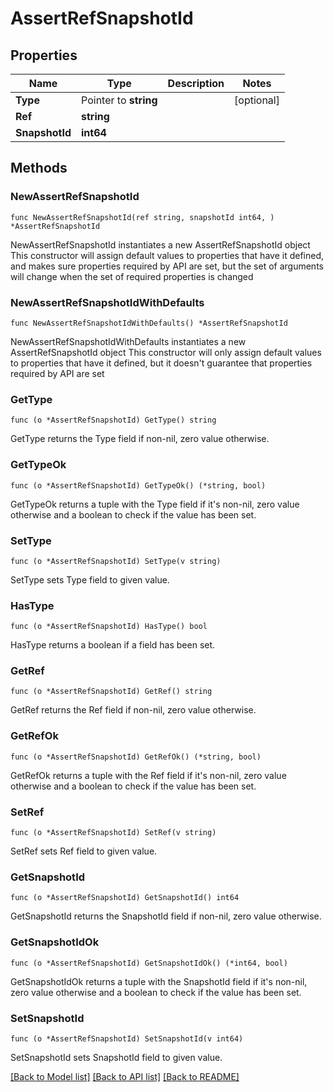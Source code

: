 # AssertRefSnapshotId

## Properties

Name | Type | Description | Notes
------------ | ------------- | ------------- | -------------
**Type** | Pointer to **string** |  | [optional] 
**Ref** | **string** |  | 
**SnapshotId** | **int64** |  | 

## Methods

### NewAssertRefSnapshotId

`func NewAssertRefSnapshotId(ref string, snapshotId int64, ) *AssertRefSnapshotId`

NewAssertRefSnapshotId instantiates a new AssertRefSnapshotId object
This constructor will assign default values to properties that have it defined,
and makes sure properties required by API are set, but the set of arguments
will change when the set of required properties is changed

### NewAssertRefSnapshotIdWithDefaults

`func NewAssertRefSnapshotIdWithDefaults() *AssertRefSnapshotId`

NewAssertRefSnapshotIdWithDefaults instantiates a new AssertRefSnapshotId object
This constructor will only assign default values to properties that have it defined,
but it doesn't guarantee that properties required by API are set

### GetType

`func (o *AssertRefSnapshotId) GetType() string`

GetType returns the Type field if non-nil, zero value otherwise.

### GetTypeOk

`func (o *AssertRefSnapshotId) GetTypeOk() (*string, bool)`

GetTypeOk returns a tuple with the Type field if it's non-nil, zero value otherwise
and a boolean to check if the value has been set.

### SetType

`func (o *AssertRefSnapshotId) SetType(v string)`

SetType sets Type field to given value.

### HasType

`func (o *AssertRefSnapshotId) HasType() bool`

HasType returns a boolean if a field has been set.

### GetRef

`func (o *AssertRefSnapshotId) GetRef() string`

GetRef returns the Ref field if non-nil, zero value otherwise.

### GetRefOk

`func (o *AssertRefSnapshotId) GetRefOk() (*string, bool)`

GetRefOk returns a tuple with the Ref field if it's non-nil, zero value otherwise
and a boolean to check if the value has been set.

### SetRef

`func (o *AssertRefSnapshotId) SetRef(v string)`

SetRef sets Ref field to given value.


### GetSnapshotId

`func (o *AssertRefSnapshotId) GetSnapshotId() int64`

GetSnapshotId returns the SnapshotId field if non-nil, zero value otherwise.

### GetSnapshotIdOk

`func (o *AssertRefSnapshotId) GetSnapshotIdOk() (*int64, bool)`

GetSnapshotIdOk returns a tuple with the SnapshotId field if it's non-nil, zero value otherwise
and a boolean to check if the value has been set.

### SetSnapshotId

`func (o *AssertRefSnapshotId) SetSnapshotId(v int64)`

SetSnapshotId sets SnapshotId field to given value.



[[Back to Model list]](../README.md#documentation-for-models) [[Back to API list]](../README.md#documentation-for-api-endpoints) [[Back to README]](../README.md)


